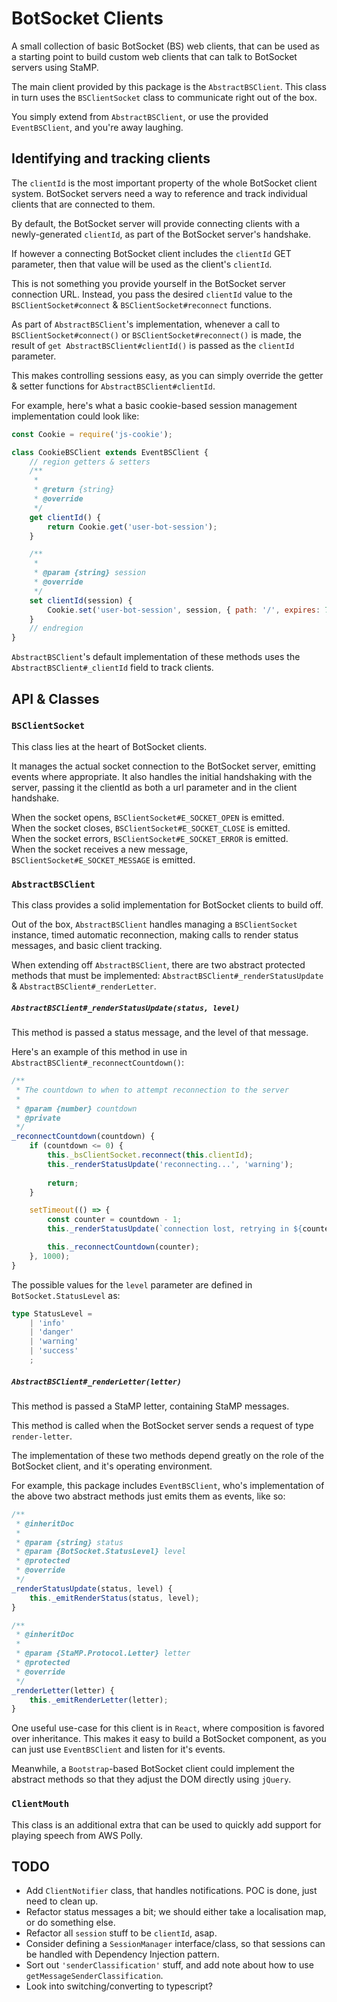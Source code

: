 # BotSocket Clients

A small collection of basic BotSocket (BS) web clients, that can be used as a starting point to build custom web clients
that can talk to BotSocket servers using StaMP.

The main client provided by this package is the `AbstractBSClient`.
This class in turn uses the `BSClientSocket` class to communicate right out of the box.

You simply extend from `AbstractBSClient`, or use the provided `EventBSClient`, and you're away laughing.

## Identifying and tracking clients

The `clientId` is the most important property of the whole BotSocket client system.
BotSocket servers need a way to reference and track individual clients that are connected to them.

By default, the BotSocket server will provide connecting clients with a newly-generated `clientId`,
as part of the BotSocket server's handshake.

If however a connecting BotSocket client includes the `clientId` GET parameter,
then that value will be used as the client's `clientId`.

This is not something you provide yourself in the BotSocket server connection URL.
Instead, you pass the desired `clientId` value to the `BSClientSocket#connect` & `BSClientSocket#reconnect` functions. 

As part of `AbstractBSClient`'s implementation, whenever a call to `BSClientSocket#connect()` or `BSClientSocket#reconnect()`
is made, the result of `get AbstractBSClient#clientId()` is passed as the `clientId` parameter.

This makes controlling sessions easy, as you can simply override the getter & setter functions for `AbstractBSClient#clientId`.

For example, here's what a basic cookie-based session management implementation could look like:

```javascript
const Cookie = require('js-cookie');

class CookieBSClient extends EventBSClient {
    // region getters & setters
    /**
     *
     * @return {string}
     * @override
     */
    get clientId() {
        return Cookie.get('user-bot-session');
    }

    /**
     *
     * @param {string} session
     * @override
     */
    set clientId(session) {
        Cookie.set('user-bot-session', session, { path: '/', expires: 7 });
    }
    // endregion
}
```

`AbstractBSClient`'s default implementation of these methods uses the `AbstractBSClient#_clientId` field to track clients.

## API & Classes

### `BSClientSocket`

This class lies at the heart of BotSocket clients.

It manages the actual socket connection to the BotSocket server, emitting events where appropriate.
It also handles the initial handshaking with the server, passing it the clientId as both a url parameter and in the client handshake.

When the socket opens, `BSClientSocket#E_SOCKET_OPEN` is emitted.  
When the socket closes, `BSClientSocket#E_SOCKET_CLOSE` is emitted.  
When the socket errors, `BSClientSocket#E_SOCKET_ERROR` is emitted.  
When the socket receives a new message, `BSClientSocket#E_SOCKET_MESSAGE` is emitted.  

### `AbstractBSClient`

This class provides a solid implementation for BotSocket clients to build off.

Out of the box, `AbstractBSClient` handles managing a `BSClientSocket` instance,
timed automatic reconnection, making calls to render status messages, and basic client tracking. 

When extending off `AbstractBSClient`, there are two abstract protected methods that must be implemented:
`AbstractBSClient#_renderStatusUpdate` & `AbstractBSClient#_renderLetter`.

##### `AbstractBSClient#_renderStatusUpdate(status, level)`

This method is passed a status message, and the level of that message.

Here's an example of this method in use in `AbstractBSClient#_reconnectCountdown()`: 
```javascript
/**
 * The countdown to when to attempt reconnection to the server
 *
 * @param {number} countdown
 * @private
 */
_reconnectCountdown(countdown) {
    if (countdown <= 0) {
        this._bsClientSocket.reconnect(this.clientId);
        this._renderStatusUpdate('reconnecting...', 'warning');
        
        return;
    }

    setTimeout(() => {
        const counter = countdown - 1;
        this._renderStatusUpdate(`connection lost, retrying in ${counter}...`, 'warning');

        this._reconnectCountdown(counter);
    }, 1000);
}
```

The possible values for the `level` parameter are defined in `BotSocket.StatusLevel` as:
```typescript
type StatusLevel =
    | 'info'
    | 'danger'
    | 'warning'
    | 'success'
    ;
```

##### `AbstractBSClient#_renderLetter(letter)`

This method is passed a StaMP letter, containing StaMP messages.

This method is called when the BotSocket server sends a request of type `render-letter`.

The implementation of these two methods depend greatly on the role of the BotSocket client, and it's operating environment.

For example, this package includes `EventBSClient`, who's implementation of the above two abstract methods
just emits them as events, like so:

```javascript
/**
 * @inheritDoc
 *
 * @param {string} status
 * @param {BotSocket.StatusLevel} level
 * @protected
 * @override
 */
_renderStatusUpdate(status, level) {
    this._emitRenderStatus(status, level);
}

/**
 * @inheritDoc
 *
 * @param {StaMP.Protocol.Letter} letter
 * @protected
 * @override
 */
_renderLetter(letter) {
    this._emitRenderLetter(letter);
}
``` 

One useful use-case for this client is in `React`, where composition is favored over inheritance. 
This makes it easy to build a BotSocket component, as you can just use `EventBSClient` and listen for it's events.

Meanwhile, a `Bootstrap`-based BotSocket client could implement the abstract methods 
so that they adjust the DOM directly using `jQuery`.

### `ClientMouth`

This class is an additional extra that can be used to quickly add support for playing speech from AWS Polly.

## TODO

- Add `ClientNotifier` class, that handles notifications. POC is done, just need to clean up.
- Refactor status messages a bit; we should either take a localisation map, or do something else.
- Refactor all `session` stuff to be `clientId`, asap.
- Consider defining a `SessionManager` interface/class, so that sessions can be handled with Dependency Injection pattern.
- Sort out `'senderClassification'` stuff, and add note about how to use `getMessageSenderClassification`.  
- Look into switching/converting to typescript?
